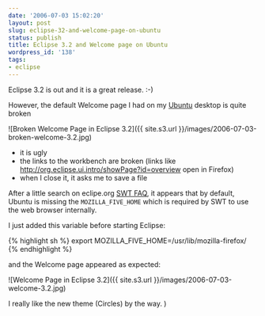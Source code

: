 ```yaml
---
date: '2006-07-03 15:02:20'
layout: post
slug: eclipse-32-and-welcome-page-on-ubuntu
status: publish
title: Eclipse 3.2 and Welcome page on Ubuntu
wordpress_id: '138'
tags:
- eclipse
---
```


Eclipse 3.2 is out and it is a great release. :-)

However, the default Welcome page I had on my [Ubuntu](http://www.ubuntu.com/) desktop is
quite broken

![Broken Welcome Page in Eclipse 3.2]({{ site.s3.url }}/images/2006-07-03-broken-welcome-3.2.jpg)

* it is ugly
* the links to the workbench are broken (links like http://org.eclipse.ui.intro/showPage?id=overview open in Firefox)
* when I close it, it asks me to save a file

After a little search on eclipe.org [SWT FAQ](http://www.eclipse.org/swt/faq.php#browserlinux),
it appears that by default, Ubuntu is missing the `MOZILLA_FIVE_HOME` which is required by
SWT to use the web browser internally.

I just added this variable before starting Eclipse:

{% highlight sh %}
export MOZILLA_FIVE_HOME=/usr/lib/mozilla-firefox/
{% endhighlight %}

and the Welcome page appeared as expected:

![Welcome Page in Eclipse 3.2]({{ site.s3.url }}/images/2006-07-03-welcome-3.2.jpg)

I really like the new theme (Circles) by the way.
)
